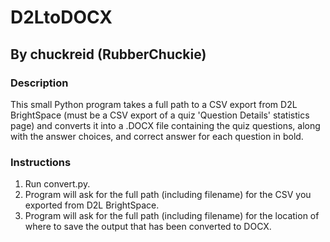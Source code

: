 # D2LtoDOCX
## By chuckreid (RubberChuckie)
### Description
This small Python program takes a full path to a CSV export from D2L BrightSpace (must be a CSV export of a quiz 'Question Details' statistics page) and converts it into a .DOCX file containing the quiz questions, along with the answer choices, and correct answer for each question in bold.

### Instructions
1.  Run convert.py.
2.  Program will ask for the full path (including filename) for the CSV you exported from D2L BrightSpace.
3.  Program will ask for the full path (including filename) for the location of where to save the output that has been converted to DOCX.
